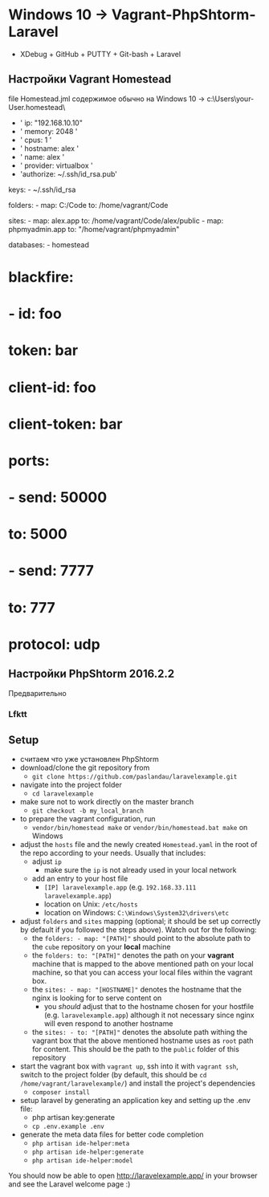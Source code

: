 # Windows 10 -> Vagrant-PhpShtorm-Laravel
- XDebug + GitHub + PUTTY + Git-bash + Laravel

## Настройки Vagrant Homestead
file Homestead.jml  содержимое обычно  на Windows 10 -> c:\Users\your-User\.homestead\
+ ' ip: "192.168.10.10" 
+ ' memory: 2048 '
+ '  cpus: 1 '
+ ' hostname: alex ' 
+ ' name: alex '
+ ' provider: virtualbox '
+ 'authorize: ~/.ssh/id_rsa.pub'

keys:
    - ~/.ssh/id_rsa

folders:
    - map: C:/Code
      to: /home/vagrant/Code

sites:
    - map: alex.app
      to: /home/vagrant/Code/alex/public
    - map: phpmyadmin.app
      to: "/home/vagrant/phpmyadmin" 

databases:
    - homestead
    
# blackfire:
#     - id: foo
#       token: bar
#       client-id: foo
#       client-token: bar

# ports:
#     - send: 50000
#       to: 5000
#     - send: 7777
#       to: 777
#       protocol: udp

## Настройки PhpShtorm 2016.2.2
Предварительно
### Lfktt
## Setup
- считаем что уже установлен PhpShtorm 
- download/clone the git repository from
  - `git clone https://github.com/paslandau/laravelexample.git`
- navigate into the project folder
  - `cd laravelexample`
- make sure not to work directly on the master branch  
  - `git checkout -b my_local_branch`
- to prepare the vagrant configuration, run
  - `vendor/bin/homestead make` or `vendor/bin/homestead.bat make` on Windows
- adjust the `hosts` file and the newly created `Homestead.yaml` in the root of the repo according to your needs. Usually that includes:
  - adjust `ip`
    - make sure the `ip` is not already used in your local network
  - add an entry to your host file
    - `[IP] laravelexample.app` (e.g. `192.168.33.111 laravelexample.app`)
    - location on Unix: `/etc/hosts`
    - location on Windows: `C:\Windows\System32\drivers\etc`
- adjust `folders` and `sites` mapping (optional; it should be set up correctly by default if you followed the steps above).
  Watch out for the following:
  - the `folders: - map: "[PATH]"` should point to the absolute path to the `cube` repository on your **local** machine
  - the `folders: to: "[PATH]"` denotes the path on your **vagrant** machine that is mapped to the above mentioned path on your local machine,
    so that you can access your local files within the vagrant box.
  - the `sites: - map: "[HOSTNAME]"` denotes the hostname that the nginx is looking for to serve content on
    - you _should_ adjust that to the hostname chosen for your hostfile (e.g. `laravelexample.app`) although it not necessary since nginx will even respond to another hostname
  - the `sites: - to: "[PATH]"` denotes the absolute path withing the vagrant box that the above mentioned hostname uses as `root` path for content.
    This should be the path to the `public` folder of this repository
- start the vagrant box with `vagrant up`, ssh into it with `vagrant ssh`, switch to the project folder (by default, this should be `cd /home/vagrant/laravelexample/`) and install the 
  project's dependencies
  - `composer install`
- setup laravel by generating an application key and setting up the .env file:
  - php artisan key:generate
  - `cp .env.example .env`
- generate the meta data files for better code completion
  - `php artisan ide-helper:meta`
  - `php artisan ide-helper:generate`
  - `php artisan ide-helper:model`

You should now be able to open http://laravelexample.app/ in your browser and see the Laravel welcome page :)